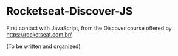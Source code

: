 # Rocketseat-Discover-JS
First contact with JavaScript, from the Discover course offered by https://rocketseat.com.br/

(To be written and organized)

